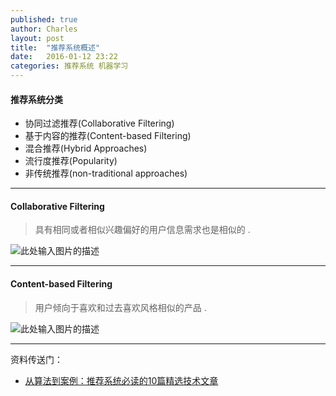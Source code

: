 ```yaml
---
published: true
author: Charles
layout: post
title:  "推荐系统概述"
date:   2016-01-12 23:22
categories: 推荐系统 机器学习
---
```


#### 推荐系统分类

- 协同过滤推荐(Collaborative Filtering)
- 基于内容的推荐(Content-based Filtering)
- 混合推荐(Hybrid Approaches)
- 流行度推荐(Popularity)
- 非传统推荐(non-traditional approaches)


----------


#### Collaborative Filtering
> 具有相同或者相似兴趣偏好的用户信息需求也是相似的 .

![此处输入图片的描述][1]


----------


#### Content-based Filtering
> 用户倾向于喜欢和过去喜欢风格相似的产品 .


![此处输入图片的描述][2]

----------

资料传送门：

- [从算法到案例：推荐系统必读的10篇精选技术文章](http://www.infoq.com/cn/news/2015/12/Algorithm-case-10)

  [1]: http://7xjbdi.com1.z0.glb.clouddn.com/cfproscons.png
  [2]: http://7xjbdi.com1.z0.glb.clouddn.com/cbproscons1.png